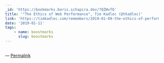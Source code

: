 ```yaml
---
_id: 'https://bookmarks.boris.schapira.dev/?QZWvfQ'
title: '"The Ethics of Web Performance", Tim Kadlec (@tkadlec)'
link: 'https://timkadlec.com/remembers/2019-01-09-the-ethics-of-performance/'
date: '2019-01-11'
tags:
    - name: boostmarks
      slug: boostmarks
---
```


<br>&#8212;
<a href="https://bookmarks.boris.schapira.dev/?QZWvfQ" title="Permalink">Permalink</a>
